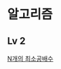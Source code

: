 # 알고리즘

## Lv 2
[N개의 최소공배수](https://github.com/so0112/algorithm/blob/main/programmers/Lv2/N%EA%B0%9C%EC%9D%98%20%EC%B5%9C%EC%86%8C%EA%B3%B5%EB%B0%B0%EC%88%98)
